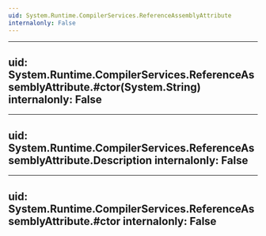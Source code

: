 ```yaml
---
uid: System.Runtime.CompilerServices.ReferenceAssemblyAttribute
internalonly: False
---
```


---
uid: System.Runtime.CompilerServices.ReferenceAssemblyAttribute.#ctor(System.String)
internalonly: False
---

---
uid: System.Runtime.CompilerServices.ReferenceAssemblyAttribute.Description
internalonly: False
---

---
uid: System.Runtime.CompilerServices.ReferenceAssemblyAttribute.#ctor
internalonly: False
---
